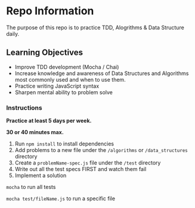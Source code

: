 # Repo Information

The purpose of this repo is to practice TDD, Alogrithms & Data Structure daily.

## Learning Objectives

- Improve TDD development (Mocha / Chai)
- Increase knowledge and awareness of Data Structures and Algorithms most commonly used and when to use them.
- Practice writing JavaScript syntax
- Sharpen mental ability to problem solve

### Instructions

**Practice at least 5 days per week.**

**30 or 40 minutes max.**

1. Run `npm install` to install dependencies
2. Add problems to a new file under the `/algorithms` or `/data_structures` directory
3. Create a `problemName-spec.js` file under the `/test` directory
4. Write out all the test specs FIRST and watch them fail
5. Implement a solution

`mocha` to run all tests

`mocha test/fileName.js` to run a specific file

